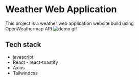 # Weather Web Application

This project is a weather web application website build using OpenWeathermap API
![demo gif](https://media4.giphy.com/media/8Zes4m6sUgqnFodjgU/giphy.gif?cid=790b7611cfb9576167364b8a6341574f241f157bc27a7a7b&rid=giphy.gif&ct=g)

## Tech stack
- javascript
- React - react-toastify
- Axios
- Tailwindcss

